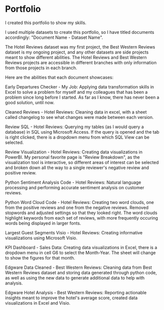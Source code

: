 # Portfolio
I created this portfolio to show my skills. 

I used multiple datasets to create this portfolio, so I have titled documents accordingly: "Document Name - Dataset Name". 

The Hotel Reviews dataset was my first project, the Best Western Reviews dataset is my ongoing project, and any other datasets are side projects meant to show different abilities. The Hotel Reviews and Best Western Reviews projects are accessible in different branches with only information from those projects in each branch.

Here are the abilities that each document showcases:

Early Departures Checker - My Job: Applying data transformation skills in Excel to solve a problem for myself and my colleagues that has been a problem since long before I started. As far as I know, there has never been a good solution, until now. 

Cleaned Reviews - Hotel Reviews: Cleaning data in excel, with a sheet called changelog to see what changes were made between each version.

Review SQL - Hotel Reviews: Querying my tables (as I would query a database) in SQL using Microsoft Access. If the query is opened and the tab is right clicked, there is a dropdown menu from which SQL View can be selected.

Review Visualization - Hotel Reviews: Creating data visualizations in PowerBI. My personal favorite page is "Review Breakdown", as the visualization tool is interactive, so different areas of interest can be selected and broken down all the way to a single reviewer's negative review and positive review. 

Python Sentiment Analysis Code - Hotel Reviews: Natural language processing and performing accurate sentiment analysis on customer reviews.

Python Word Cloud Code - Hotel Reviews: Creating two word clouds, one from the positive reviews and one from the negative reviews. Removed stopwords and adjusted settings so that they looked right. The word clouds highlight keywords from each set of reviews, with more frequently occuring words being displayed in larger fonts.

Largest Guest Segments Visio - Hotel Reviews: Creating informative visualizations using Microsoft Visio.

KPI Dashboard - Sales Data: Creating data visualizations in Excel, there is a dropdown menu in cell G6 to select the Month-Year. The sheet will change to show the figures for that month.

Edgware Data Cleaned - Best Western Reviews: Cleaning data from Best Western Reviews dataset and storing data generated through python code, as well as using the new data to generate additional data to help with analysis.

Edgware Hotel Analysis - Best Western Reviews: Reporting actionable insights meant to improve the hotel's average score, created data visualizations in Excel and Visio.

